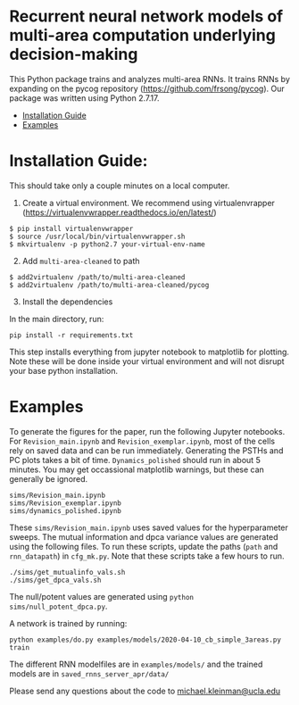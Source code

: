 # Recurrent neural network models of multi-area computation underlying decision-making

This Python package trains and analyzes multi-area RNNs. It trains RNNs by expanding on the pycog repository (https://github.com/frsong/pycog). Our package was written using Python 2.7.17.

- [Installation Guide](#installation-guide)
- [Examples](#examples)

# Installation Guide:
This should take only a couple minutes on a local computer.

1. Create a virtual environment. We recommend using virtualenvrapper (https://virtualenvwrapper.readthedocs.io/en/latest/)

```
$ pip install virtualenvwrapper
$ source /usr/local/bin/virtualenvwrapper.sh
$ mkvirtualenv -p python2.7 your-virtual-env-name
```

2. Add `multi-area-cleaned` to path

```
$ add2virtualenv /path/to/multi-area-cleaned
$ add2virtualenv /path/to/multi-area-cleaned/pycog
```

3. Install the dependencies

In the main directory, run:
```
pip install -r requirements.txt
```
This step installs everything from jupyter notebook to matplotlib for plotting. Note these will be done inside your virtual environment and will not disrupt your base python installation.

# Examples
To generate the figures for the paper, run the following Jupyter notebooks. For `Revision_main.ipynb` and `Revision_exemplar.ipynb`, most of the cells rely on saved data and can be run immediately. Generating the PSTHs and PC plots takes a bit of time. `Dynamics_polished` should run in about 5 minutes. You may get occassional matplotlib warnings, but these can generally be ignored.

```
sims/Revision_main.ipynb
sims/Revision_exemplar.ipynb
sims/dynamics_polished.ipynb
```

These `sims/Revision_main.ipynb` uses saved values for the hyperparameter sweeps. The mutual information and dpca variance values are generated using the following files. To run these scripts, update the paths (`path` and `rnn_datapath`) in `cfg_mk.py`. Note that these scripts take a few hours to run.

```
./sims/get_mutualinfo_vals.sh
./sims/get_dpca_vals.sh
```

The null/potent values are generated using `python sims/null_potent_dpca.py`.

A network is trained by running:
```
python examples/do.py examples/models/2020-04-10_cb_simple_3areas.py train
```

The different RNN modelfiles are in `examples/models/` and the trained models are in `saved_rnns_server_apr/data/`

Please send any questions about the code to michael.kleinman@ucla.edu


